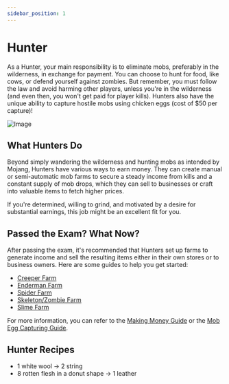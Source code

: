 ```yaml
---
sidebar_position: 1
---
```


# Hunter

As a Hunter, your main responsibility is to eliminate mobs, preferably in the wilderness, in exchange for payment. You can choose to hunt for food, like cows, or defend yourself against zombies. But remember, you must follow the law and avoid harming other players, unless you're in the wilderness (and even then, you won't get paid for player kills). Hunters also have the unique ability to capture hostile mobs using chicken eggs (cost of $50 per capture)!

![Image](https://cdn.discordapp.com/attachments/838356841217916989/1170300267116384368/2023-11-04_20.55.08_4.png?ex=65588a0e&is=6546150e&hm=0eae9c805f4c74552d7218672e0d8c5869feb442ee25bb847186ecb2ac48c344&)

## What Hunters Do

Beyond simply wandering the wilderness and hunting mobs as intended by Mojang, Hunters have various ways to earn money. They can create manual or semi-automatic mob farms to secure a steady income from kills and a constant supply of mob drops, which they can sell to businesses or craft into valuable items to fetch higher prices.

If you're determined, willing to grind, and motivated by a desire for substantial earnings, this job might be an excellent fit for you.

## Passed the Exam? What Now?

After passing the exam, it's recommended that Hunters set up farms to generate income and sell the resulting items either in their own stores or to business owners. Here are some guides to help you get started:

- [Creeper Farm](https://www.youtube.com/watch?v=nTzqITaNEUg&t=0s)
- [Enderman Farm](https://www.youtube.com/watch?v=tMgBbvH7AhY)
- [Spider Farm](https://www.youtube.com/watch?v=BBwxRJLd2Sc)
- [Skeleton/Zombie Farm](https://www.youtube.com/watch?v=dQUwA2AikHo)
- [Slime Farm](https://www.youtube.com/watch?v=X1mRLDpoiOk)

For more information, you can refer to the [Making Money Guide](https://wiki.democracycraft.net/government/money/) or the [Mob Egg Capturing Guide](https://wiki.democracycraft.net/features/mobeggs).

## Hunter Recipes

- 1 white wool -> 2 string
- 8 rotten flesh in a donut shape -> 1 leather
